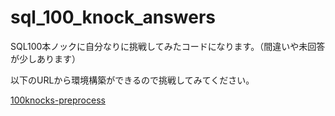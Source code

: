 # sql_100_knock_answers

SQL100本ノックに自分なりに挑戦してみたコードになります。（間違いや未回答が少しあります）

以下のURLから環境構築ができるので挑戦してみてください。

[100knocks-preprocess](https://github.com/The-Japan-DataScientist-Society/100knocks-preprocess)
